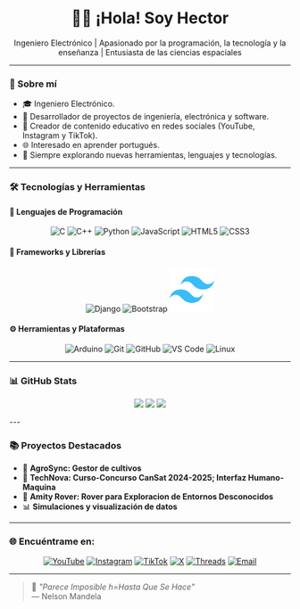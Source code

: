 <h1 align="center">👨‍💻 ¡Hola! Soy Hector</h1>
<p align="center">Ingeniero Electrónico | Apasionado por la programación, la tecnología y la enseñanza | Entusiasta de las ciencias espaciales</p>

---

### 🚀 Sobre mí

- 🎓 Ingeniero Electrónico.
- 🔧 Desarrollador de proyectos de ingeniería, electrónica y software.
- 🎥 Creador de contenido educativo en redes sociales (YouTube, Instagram y TikTok).
- 🌐 Interesado en aprender portugués.
- 🧠 Siempre explorando nuevas herramientas, lenguajes y tecnologías.

---

### 🛠️ Tecnologías y Herramientas

#### 🔢 Lenguajes de Programación
<p align="center">
  <img src="https://cdn.jsdelivr.net/gh/devicons/devicon/icons/c/c-original.svg" width="80" alt="C" />
  <img src="https://cdn.jsdelivr.net/gh/devicons/devicon/icons/cplusplus/cplusplus-original.svg" width="80" alt="C++" />
  <img src="https://cdn.jsdelivr.net/gh/devicons/devicon/icons/python/python-original.svg" width="80" alt="Python" />
  <img src="https://cdn.jsdelivr.net/gh/devicons/devicon/icons/javascript/javascript-original.svg" width="80" alt="JavaScript" />
  <img src="https://cdn.jsdelivr.net/gh/devicons/devicon/icons/html5/html5-original.svg" width="80" alt="HTML5" />
  <img src="https://cdn.jsdelivr.net/gh/devicons/devicon/icons/css3/css3-original.svg" width="80" alt="CSS3" />
</p>

#### 📏 Frameworks y Librerías
<p align="center">
  <img src="https://cdn.jsdelivr.net/gh/devicons/devicon/icons/django/django-plain.svg" width="80" alt="Django" />
  <img src="https://cdn.jsdelivr.net/gh/devicons/devicon/icons/bootstrap/bootstrap-original.svg" width="80" alt="Bootstrap" />
  <img src="https://github.com/devicons/devicon/blob/v2.16.0/icons/tailwindcss/tailwindcss-original.svg" width="80" alt="TailwindCSS" />
</p>

#### ⚙️ Herramientas y Plataformas
<p align="center">
  <img src="https://cdn.jsdelivr.net/gh/devicons/devicon/icons/arduino/arduino-original.svg" width="80" alt="Arduino" />
  <img src="https://cdn.jsdelivr.net/gh/devicons/devicon/icons/git/git-original.svg" width="80" alt="Git" />
  <img src="https://cdn.jsdelivr.net/gh/devicons/devicon/icons/github/github-original.svg" width="80" alt="GitHub" />
  <img src="https://cdn.jsdelivr.net/gh/devicons/devicon/icons/vscode/vscode-original.svg" width="80" alt="VS Code" />
  <img src="https://cdn.jsdelivr.net/gh/devicons/devicon/icons/linux/linux-original.svg" width="80" alt="Linux" />
</p>

---

### 📊 GitHub Stats

<p align="center">
  <img src="https://github-readme-stats.vercel.app/api?username=hectop4&show_icons=true&theme=github_dark" width="525"/>
  <img src="https://github-readme-stats.vercel.app/api/top-langs/?username=hectop4&layout=compact&theme=github_dark" width="400"/>
  <img src="https://github-profile-summary-cards.vercel.app/api/cards/profile-details?username=hectop4&theme=github_dark" height="300"/>
</p>
---

### 📚 Proyectos Destacados

- 🔌 **AgroSync: Gestor de cultivos**
- 📱 **TechNova: Curso-Concurso CanSat 2024-2025; Interfaz Humano-Maquina**
- 🤖 **Amity Rover: Rover para Exploracion de Entornos Desconocidos**
- 📊 **Simulaciones y visualización de datos**

---

### 🌐 Encuéntrame en:

<p align="center">
  <a href="https://www.youtube.com/@seamosingeniosos" target="_blank"><img src="https://img.shields.io/badge/Youtube-%23FF0000.svg?&style=for-the-badge&logo=youtube&logoColor=white" alt="YouTube"/></a> 
  <a href="https://www.instagram.com/seamos_ingeniosos" target="_blank"><img src="https://img.shields.io/badge/Instagram-%23E4405F.svg?&style=for-the-badge&logo=instagram&logoColor=white" alt="Instagram"/></a>
  <a href="https://www.tiktok.com/@seamos.ingeniosos" target="_blank"><img src="https://img.shields.io/badge/TikTok-%23000000.svg?&style=for-the-badge&logo=tiktok&logoColor=white" alt="TikTok"/></a>
  <a href="https://x.com/SeamosIngenioso" target="_blank"><img src="https://img.shields.io/badge/X/Twitter-%23000000.svg?&style=for-the-badge&logo=x&logoColor=white" alt="X"/></a>
  <a href="https://www.threads.com/@seamos_ingeniosos/" target="_blank"><img src="https://img.shields.io/badge/Threads-000000?style=for-the-badge&logo=threads&logoColor=white" alt="Threads"/></a>
  <a href="mailto:hectorjosepuentesruiz@gmail.com"><img src="https://img.shields.io/badge/Email-%23D14836.svg?&style=for-the-badge&logo=gmail&logoColor=white" alt="Email"/></a>
</p>

---

> 🎯 _"Parece Imposible h=Hasta Que Se Hace"_  
> — Nelson Mandela
